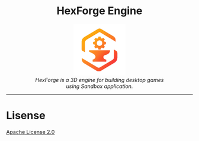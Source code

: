 <h1 align="center">HexForge Engine</h1>

<p align="center">
  <img src="./brand/logo.png" alt="hex-forge logo" width="140px" height="140px" />
  <br>
  <em>
    HexForge is a 3D engine for building desktop games
    <br>
    using Sandbox application.
  </em>
</p>

<hr>

# Lisense

[Apache License 2.0](./LICENSE)
